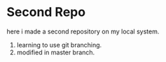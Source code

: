 # Second Repo
here i made a second repository on my local system.

1. learning to use git branching.
2. modified in master branch.   